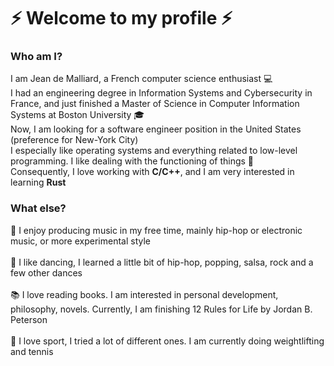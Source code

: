 # :zap: Welcome to my profile :zap:

### Who am I?

I am Jean de Malliard, a French computer science enthusiast :computer: \
I had an engineering degree in Information Systems and Cybersecurity in France, and just finished a Master of Science in Computer Information Systems at Boston University :mortar_board: \
Now, I am looking for a software engineer position in the United States (preference for New-York City) \
I especially like operating systems and everything related to low-level programming. I like dealing with the functioning of things :wrench:\
Consequently, I love working with **C/C++**, and I am very interested in learning **Rust**

### What else?

:musical_note: I enjoy producing music in my free time, mainly hip-hop or electronic music, or more experimental style \
 \
:dancer: I like dancing, I learned a little bit of hip-hop, popping, salsa, rock and a few other dances \
 \
:books: I love reading books. I am interested in personal development, philosophy, novels. Currently, I am finishing 12 Rules for Life by Jordan B. Peterson \
 \
:runner: I love sport, I tried a lot of different ones. I am currently doing weightlifting and tennis

<!--
**Saikuron/Saikuron** is a ✨ _special_ ✨ repository because its `README.md` (this file) appears on your GitHub profile.

Here are some ideas to get you started:

- 🔭 I’m currently working on ...
- 🌱 I’m currently learning ...
- 👯 I’m looking to collaborate on ...
- 🤔 I’m looking for help with ...
- 💬 Ask me about ...
- 📫 How to reach me: ...
- 😄 Pronouns: ...
- ⚡ Fun fact: ...
-->
